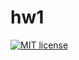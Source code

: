 # hw1

[![MIT license](https://img.shields.io/badge/license-MIT-blue.svg)](https://github.com/timfame/fp-homework/blob/master/hw1/LICENSE)
